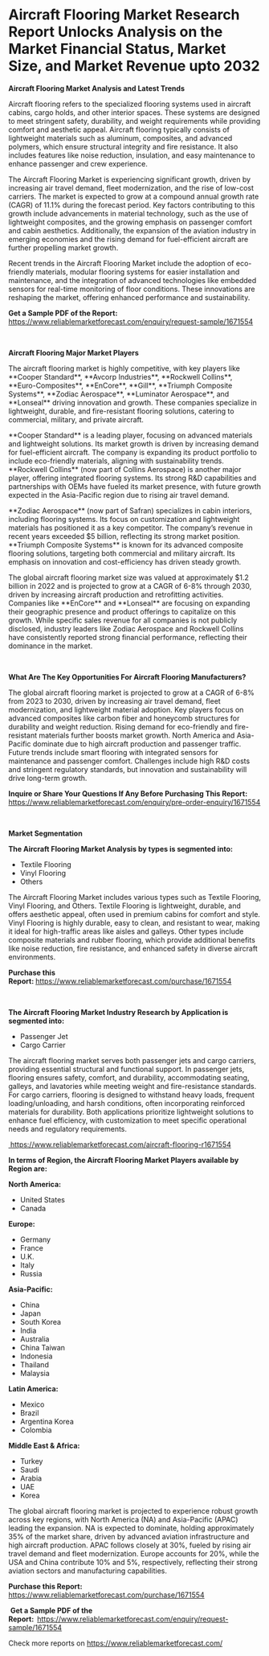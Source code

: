 <p><h1>Aircraft Flooring Market Research Report Unlocks Analysis on the Market Financial Status, Market Size, and Market Revenue upto 2032</h1></p><p><strong>Aircraft Flooring Market Analysis and Latest Trends</strong></p>
<p><p>Aircraft flooring refers to the specialized flooring systems used in aircraft cabins, cargo holds, and other interior spaces. These systems are designed to meet stringent safety, durability, and weight requirements while providing comfort and aesthetic appeal. Aircraft flooring typically consists of lightweight materials such as aluminum, composites, and advanced polymers, which ensure structural integrity and fire resistance. It also includes features like noise reduction, insulation, and easy maintenance to enhance passenger and crew experience.</p><p>The Aircraft Flooring Market is experiencing significant growth, driven by increasing air travel demand, fleet modernization, and the rise of low-cost carriers. The market is expected to grow at a compound annual growth rate (CAGR) of 11.1% during the forecast period. Key factors contributing to this growth include advancements in material technology, such as the use of lightweight composites, and the growing emphasis on passenger comfort and cabin aesthetics. Additionally, the expansion of the aviation industry in emerging economies and the rising demand for fuel-efficient aircraft are further propelling market growth.</p><p>Recent trends in the Aircraft Flooring Market include the adoption of eco-friendly materials, modular flooring systems for easier installation and maintenance, and the integration of advanced technologies like embedded sensors for real-time monitoring of floor conditions. These innovations are reshaping the market, offering enhanced performance and sustainability.</p></p>
<p><strong>Get a Sample PDF of the Report:&nbsp;</strong> <a href="https://www.reliablemarketforecast.com/enquiry/request-sample/1671554?utm_campaign=1134&utm_medium=2&utm_source=Github&utm_content=ia&utm_term=30012025&utm_id=aircraft-flooring">https://www.reliablemarketforecast.com/enquiry/request-sample/1671554</a></p>
<p>&nbsp;</p>
<p><strong>Aircraft Flooring Major Market Players</strong></p>
<p><p>The aircraft flooring market is highly competitive, with key players like **Cooper Standard**, **Avcorp Industries**, **Rockwell Collins**, **Euro-Composites**, **EnCore**, **Gill**, **Triumph Composite Systems**, **Zodiac Aerospace**, **Luminator Aerospace**, and **Lonseal** driving innovation and growth. These companies specialize in lightweight, durable, and fire-resistant flooring solutions, catering to commercial, military, and private aircraft.</p><p>**Cooper Standard** is a leading player, focusing on advanced materials and lightweight solutions. Its market growth is driven by increasing demand for fuel-efficient aircraft. The company is expanding its product portfolio to include eco-friendly materials, aligning with sustainability trends. **Rockwell Collins** (now part of Collins Aerospace) is another major player, offering integrated flooring systems. Its strong R&D capabilities and partnerships with OEMs have fueled its market presence, with future growth expected in the Asia-Pacific region due to rising air travel demand.</p><p>**Zodiac Aerospace** (now part of Safran) specializes in cabin interiors, including flooring systems. Its focus on customization and lightweight materials has positioned it as a key competitor. The company’s revenue in recent years exceeded $5 billion, reflecting its strong market position. **Triumph Composite Systems** is known for its advanced composite flooring solutions, targeting both commercial and military aircraft. Its emphasis on innovation and cost-efficiency has driven steady growth.</p><p>The global aircraft flooring market size was valued at approximately $1.2 billion in 2022 and is projected to grow at a CAGR of 6-8% through 2030, driven by increasing aircraft production and retrofitting activities. Companies like **EnCore** and **Lonseal** are focusing on expanding their geographic presence and product offerings to capitalize on this growth. While specific sales revenue for all companies is not publicly disclosed, industry leaders like Zodiac Aerospace and Rockwell Collins have consistently reported strong financial performance, reflecting their dominance in the market.</p></p>
<p>&nbsp;</p>
<p><strong>What Are The Key Opportunities For Aircraft Flooring Manufacturers?</strong></p>
<p><p>The global aircraft flooring market is projected to grow at a CAGR of 6-8% from 2023 to 2030, driven by increasing air travel demand, fleet modernization, and lightweight material adoption. Key players focus on advanced composites like carbon fiber and honeycomb structures for durability and weight reduction. Rising demand for eco-friendly and fire-resistant materials further boosts market growth. North America and Asia-Pacific dominate due to high aircraft production and passenger traffic. Future trends include smart flooring with integrated sensors for maintenance and passenger comfort. Challenges include high R&D costs and stringent regulatory standards, but innovation and sustainability will drive long-term growth.</p></p>
<p><strong>Inquire or Share Your Questions If Any Before Purchasing This Report:</strong> <a href="https://www.reliablemarketforecast.com/enquiry/pre-order-enquiry/1671554?utm_campaign=1134&utm_medium=2&utm_source=Github&utm_content=ia&utm_term=30012025&utm_id=aircraft-flooring">https://www.reliablemarketforecast.com/enquiry/pre-order-enquiry/1671554</a></p>
<p>&nbsp;</p>
<p><strong>Market Segmentation</strong></p>
<p><strong>The Aircraft Flooring Market Analysis by types is segmented into:</strong></p>
<p><ul><li>Textile Flooring</li><li>Vinyl Flooring</li><li>Others</li></ul></p>
<p><p>The Aircraft Flooring Market includes various types such as Textile Flooring, Vinyl Flooring, and Others. Textile Flooring is lightweight, durable, and offers aesthetic appeal, often used in premium cabins for comfort and style. Vinyl Flooring is highly durable, easy to clean, and resistant to wear, making it ideal for high-traffic areas like aisles and galleys. Other types include composite materials and rubber flooring, which provide additional benefits like noise reduction, fire resistance, and enhanced safety in diverse aircraft environments.</p></p>
<p><strong>Purchase this Report:&nbsp;</strong><a href="https://www.reliablemarketforecast.com/purchase/1671554?utm_campaign=1134&utm_medium=2&utm_source=Github&utm_content=ia&utm_term=30012025&utm_id=aircraft-flooring">https://www.reliablemarketforecast.com/purchase/1671554</a></p>
<p>&nbsp;</p>
<p><strong>The Aircraft Flooring Market Industry Research by Application is segmented into:</strong></p>
<p><ul><li>Passenger Jet</li><li>Cargo Carrier</li></ul></p>
<p><p>The aircraft flooring market serves both passenger jets and cargo carriers, providing essential structural and functional support. In passenger jets, flooring ensures safety, comfort, and durability, accommodating seating, galleys, and lavatories while meeting weight and fire-resistance standards. For cargo carriers, flooring is designed to withstand heavy loads, frequent loading/unloading, and harsh conditions, often incorporating reinforced materials for durability. Both applications prioritize lightweight solutions to enhance fuel efficiency, with customization to meet specific operational needs and regulatory requirements.</p></p>
<p><a href="https://www.reliablemarketforecast.com/aircraft-flooring-r1671554?utm_campaign=1134&utm_medium=2&utm_source=Github&utm_content=ia&utm_term=30012025&utm_id=aircraft-flooring">&nbsp;https://www.reliablemarketforecast.com/aircraft-flooring-r1671554</a></p>
<p><strong>In terms of Region, the Aircraft Flooring Market Players available by Region are:</strong></p>
<p>
    <p> <strong> North America: </strong>
        <ul>
            <li>United States</li>
            <li>Canada</li>
        </ul>
        </p> 
    <p> <strong> Europe: </strong>
        <ul>
            <li>Germany</li>
            <li>France</li>
            <li>U.K.</li>
            <li>Italy</li>
            <li>Russia</li>
        </ul>
        </p> 
    <p> <strong> Asia-Pacific: </strong>
        <ul>
            <li>China</li>
            <li>Japan</li>
            <li>South Korea</li>
            <li>India</li>
            <li>Australia</li>
            <li>China Taiwan</li>
            <li>Indonesia</li>
            <li>Thailand</li>
            <li>Malaysia</li>
        </ul>
        </p> 
    <p> <strong> Latin America: </strong>
        <ul>
            <li>Mexico</li>
            <li>Brazil</li>
            <li>Argentina Korea</li>
            <li>Colombia</li>
        </ul>
        </p> 
    <p> <strong> Middle East & Africa: </strong>
        <ul>
            <li>Turkey</li>
            <li>Saudi</li>
            <li>Arabia</li>
            <li>UAE</li>
            <li>Korea</li>
        </ul>
    </p>
    </p>
<p><p>The global aircraft flooring market is projected to experience robust growth across key regions, with North America (NA) and Asia-Pacific (APAC) leading the expansion. NA is expected to dominate, holding approximately 35% of the market share, driven by advanced aviation infrastructure and high aircraft production. APAC follows closely at 30%, fueled by rising air travel demand and fleet modernization. Europe accounts for 20%, while the USA and China contribute 10% and 5%, respectively, reflecting their strong aviation sectors and manufacturing capabilities.</p></p>
<p><strong>Purchase this Report: </strong><a href="https://www.reliablemarketforecast.com/purchase/1671554?utm_campaign=1134&utm_medium=2&utm_source=Github&utm_content=ia&utm_term=30012025&utm_id=aircraft-flooring">https://www.reliablemarketforecast.com/purchase/1671554</a></p>
<p>&nbsp;<strong>Get a Sample PDF of the Report:&nbsp;&nbsp;</strong><a href="https://www.reliablemarketforecast.com/enquiry/request-sample/1671554?utm_campaign=1134&utm_medium=2&utm_source=Github&utm_content=ia&utm_term=30012025&utm_id=aircraft-flooring">https://www.reliablemarketforecast.com/enquiry/request-sample/1671554</a></p>
<p><strong></strong></p>
<p>Check more reports on <a href="https://www.reliablemarketforecast.com/?utm_campaign=1134&utm_medium=2&utm_source=Github&utm_content=ia&utm_term=30012025&utm_id=aircraft-flooring">https://www.reliablemarketforecast.com/</a></p>
